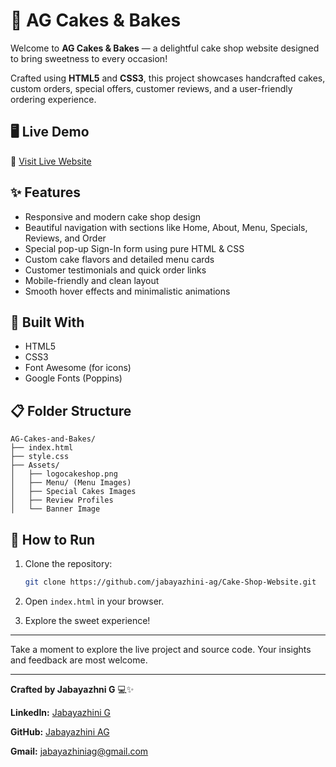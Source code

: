 # 🍰 AG Cakes & Bakes

Welcome to **AG Cakes & Bakes** — a delightful cake shop website designed to bring sweetness to every occasion!  

Crafted using **HTML5** and **CSS3**, this project showcases handcrafted cakes, custom orders, special offers, customer reviews, and a user-friendly ordering experience.

## 🖥️ Live Demo
🔗 [Visit Live Website](https://ag-cakes-and-bakes.netlify.app/)

## ✨ Features
- Responsive and modern cake shop design
- Beautiful navigation with sections like Home, About, Menu, Specials, Reviews, and Order
- Special pop-up Sign-In form using pure HTML & CSS
- Custom cake flavors and detailed menu cards
- Customer testimonials and quick order links
- Mobile-friendly and clean layout
- Smooth hover effects and minimalistic animations

## 📂 Built With
- HTML5
- CSS3
- Font Awesome (for icons)
- Google Fonts (Poppins)

## 📋 Folder Structure

  ```
  AG-Cakes-and-Bakes/
  ├── index.html
  ├── style.css
  ├── Assets/
  │   ├── logocakeshop.png
  │   ├── Menu/ (Menu Images)
  │   ├── Special Cakes Images
  │   ├── Review Profiles
  │   └── Banner Image
  ```

## 🚀 How to Run
 1. Clone the repository:
    ```bash
    git clone https://github.com/jabayazhini-ag/Cake-Shop-Website.git

 2. Open `index.html` in your browser.

 3. Explore the sweet experience!

   ---

   Take a moment to explore the live project and source code. Your insights and feedback are most welcome.

   ---

   **Crafted by Jabayazhni G** 💻✨

   **LinkedIn:** [Jabayazhini G](https://www.linkedin.com/in/jabayazhini-ag/)  
 
   **GitHub:** [Jabayazhini AG](https://github.com/jabayazhini-ag)
 
   **Gmail:** jabayazhiniag@gmail.com

